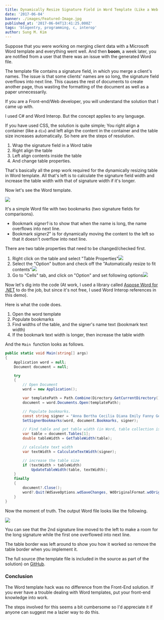 ```yaml
---
title: Dynamically Resize Signature Field in Word Template (Like a Web Developer)
date: '2017-06-04'
banner: ./images/Featured-Image.jpg
published_at: '2017-06-04T13:41:25.000Z'
tags: 'blogentry, programming, c, interop'
author: Sung M. Kim
---
```


Suppose that you were working on merging client data with a Microsoft Word template and everything went well. And then **boom**, a week later, you are notified from a user that there was an issue with the generated Word file.

The template file contains a signature field, in which you merge a client's names. The issue is that some clients' names are so long, the signature field overflows into next line. This causes the rest of documents to create another page, thus wasting the formatting of the document as well as a paper unnecessarily.

If you are a Front-end/Web developer, you will understand the solution that I came up with.

I used C# and Word Interop. But the concept applies to any language.

If you have used CSS, the solution is quite simple; You right align a container (like a `div`) and left align the content in the container and the table size increases automatically. So here are the steps of resolution.

1. Wrap the signature field in a Word table
2. Right align the table
3. Left align contents inside the table
4. And change table properties.

That's basically all the prep work required for the dynamically resizing table in Word template. All that's left is to calculate the signature field width and increase the table width with that of signature width if it's longer.

Now let's see the Word template.

![](./images/Word-Template.jpg)

It's a simple Word file with two bookmarks (two signature fields for comparisons).

- Bookmark _signer1_ is to show that when the name is long, the name overflows into next line.
- Bookmark _signer2_" is for dynamically moving the content to the left so that it doesn't overflow into next line.

There are two table properties that need to be changed/checked first.

1. Right click on the table and select "Table Properties"![](./images/Word-Template-Table-Properties.jpg)
2. Select the "Option" button and check off the "Automatically resize to fit contents"![](./images/Word-Template-table-options.jpg)
3. Go to "Cells" tab, and click on "Option" and set following options![](./images/Word-Template-cell-options.jpg)

Now let's dig into the code (At work, I used a library called [Aspose Word for .NET](https://www.aspose.com/products/words/net) to do the job, but since it's not free, I used Word Interop references in this demo).

Here is what the code does.

1. Open the word template
2. Populate bookmarks
3. Find widths of the table, and the signer's name text (bookmark text width)
4. If the bookmark text width is longer, then increase the table width

And the `Main`  function looks as follows.

```csharp
public static void Main(string[] args)
{
	Application word = null;
	Document document = null;

	try
	{
		// Open Document
		word = new Application();

		var templatePath = Path.Combine(Directory.GetCurrentDirectory(), "BookmarkTest.docx");
		document = word.Documents.Open(templatePath);

		// Populate bookmarks.
		const string signer = "Anna Bertha Cecilia Diana Emily Fanny Gertrude Hypatia Inez Jane ";
		SetSignerBookmarks(word, document.Bookmarks, signer);

		// Find table and get table width (in Word, table collection is 1-based)
		var table = document.Tables[1];
		double tableWidth = GetTableWidth(table);

		// calculate text width
		var textWidth = CalculateTextWidth(signer);

		// increase the table size
		if (textWidth > tableWidth)
			UpdateTableWidth(table, textWidth);
	}
	finally
	{
		document?.Close();
		word?.Quit(WdSaveOptions.wdSaveChanges, WdOriginalFormat.wdOriginalDocumentFormat);
	}
}
```

Now the moment of truth. The output Word file looks like the following.

![](./images/Word-Template-output.jpg)

You can see that the 2nd signature line moved to the left to make a room for the long signature while the first one overflowed into next line.

The table border was left around to show you how it worked so remove the table border when you implement it.

The full source (the template file is included in the source as part of the solution) on [GitHub](https://github.com/dance2die/Blog.WordTemplateBookmark).

### Conclusion

The Word template hack was no difference from the Front-End solution. If you ever have a trouble dealing with Word templates, put your front-end knowledge into work.

The steps involved for this seems a bit cumbersome so I'd appreciate it if anyone can suggest me a lazier way to do this.

